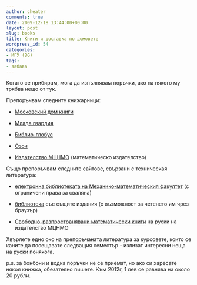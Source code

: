 ```yaml
---
author: cheater
comments: true
date: 2009-12-18 13:44:00+00:00
layout: post
slug: books
title: Книги и доставка по домовете
wordpress_id: 54
categories:
- МГУ (BG)
tags:
- забава
---
```




Когато се прибирам, мога да изпълнявам поръчки, ако на някого му трябва нещо от тук.
<!-- more -->
Препоръчвам следните книжарници:



	
  * [Московский дом книги](http://www.mdk-arbat.ru/)

	
  * [Млада гвардия](http://www.blogger.com/www.bookmg.ru/)

	
  * [Библио-глобус](http://www.biblio-globus.ru/)

	
  * [Озон](http://www.ozon.ru/)

	
  * [Издателство МЦНМО](http://biblio.mccme.ru/shop) (математическо издателство)


Също препоръчвам следните сайтове, свързани с техническая литература:

	
  * [електронна библиотеката на Механико-математическия факултет](http://lib.mexmat.ru/) (с ограничени права за сваляна)

	
  * [библиотека](http://reslib.com/) със същите издания (с възможност за четенето им чрез браузър)

	
  * [Свободно-разпространявани математически книги](http://www.mccme.ru/free-books/) на руски на издателство МЦНМО


Хвърлете едно око на препоръчаната литература за курсовете, които се каните да посещавате следващия семестър - излизат интересни неща на руски понякога.

p.s. за бонбони и водка поръчки не се приемат, но ако си харесате някоя книжка, обезателно пишете. Към 2012г, 1 лев се равнява на около 20 рубли.


